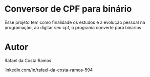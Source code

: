 # Conversor de CPF para binário





Esse projeto tem como finalidade os estudos e a evolução pessoal na programação, ao digitar seu cpf, o programa converte para binarios.





# Autor

Rafael da Costa Ramos

linkedin.com/in/rafael-da-costa-ramos-594

# 
